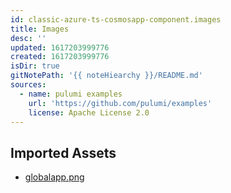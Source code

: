 ```yaml
---
id: classic-azure-ts-cosmosapp-component.images
title: Images
desc: ''
updated: 1617203999776
created: 1617203999776
isDir: true
gitNotePath: '{{ noteHiearchy }}/README.md'
sources:
  - name: pulumi examples
    url: 'https://github.com/pulumi/examples'
    license: Apache License 2.0
---
```

## Imported Assets

- [globalapp.png](/assets/globalapp.png)

